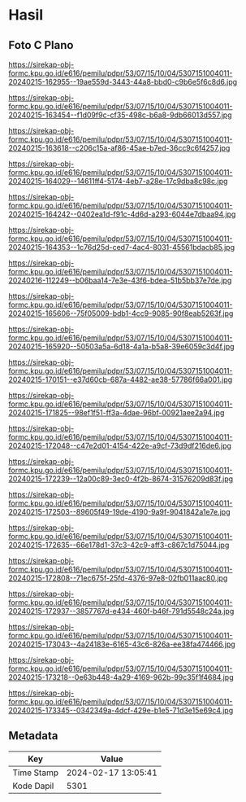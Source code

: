 # Hasil

## Foto C Plano

https://sirekap-obj-formc.kpu.go.id/e616/pemilu/pdpr/53/07/15/10/04/5307151004011-20240215-162955--19ae559d-3443-44a8-bbd0-c9b6e5f6c8d6.jpg

https://sirekap-obj-formc.kpu.go.id/e616/pemilu/pdpr/53/07/15/10/04/5307151004011-20240215-163454--f1d09f9c-cf35-498c-b6a8-9db66013d557.jpg

https://sirekap-obj-formc.kpu.go.id/e616/pemilu/pdpr/53/07/15/10/04/5307151004011-20240215-163618--c206c15a-af86-45ae-b7ed-36cc9c6f4257.jpg

https://sirekap-obj-formc.kpu.go.id/e616/pemilu/pdpr/53/07/15/10/04/5307151004011-20240215-164029--14611ff4-5174-4eb7-a28e-17c9dba8c98c.jpg

https://sirekap-obj-formc.kpu.go.id/e616/pemilu/pdpr/53/07/15/10/04/5307151004011-20240215-164242--0402ea1d-f91c-4d6d-a293-6044e7dbaa94.jpg

https://sirekap-obj-formc.kpu.go.id/e616/pemilu/pdpr/53/07/15/10/04/5307151004011-20240215-164353--1c76d25d-ced7-4ac4-8031-45561bdacb85.jpg

https://sirekap-obj-formc.kpu.go.id/e616/pemilu/pdpr/53/07/15/10/04/5307151004011-20240216-112249--b06baa14-7e3e-43f6-bdea-51b5bb37e7de.jpg

https://sirekap-obj-formc.kpu.go.id/e616/pemilu/pdpr/53/07/15/10/04/5307151004011-20240215-165606--75f05009-bdb1-4cc9-9085-90f8eab5263f.jpg

https://sirekap-obj-formc.kpu.go.id/e616/pemilu/pdpr/53/07/15/10/04/5307151004011-20240215-165920--50503a5a-6d18-4a1a-b5a8-39e6059c3d4f.jpg

https://sirekap-obj-formc.kpu.go.id/e616/pemilu/pdpr/53/07/15/10/04/5307151004011-20240215-170151--e37d60cb-687a-4482-ae38-57786f66a001.jpg

https://sirekap-obj-formc.kpu.go.id/e616/pemilu/pdpr/53/07/15/10/04/5307151004011-20240215-171825--98ef1f51-ff3a-4dae-96bf-00921aee2a94.jpg

https://sirekap-obj-formc.kpu.go.id/e616/pemilu/pdpr/53/07/15/10/04/5307151004011-20240215-172048--c47e2d01-4154-422e-a9cf-73d9df216de6.jpg

https://sirekap-obj-formc.kpu.go.id/e616/pemilu/pdpr/53/07/15/10/04/5307151004011-20240215-172239--12a00c89-3ec0-4f2b-8674-31576209d83f.jpg

https://sirekap-obj-formc.kpu.go.id/e616/pemilu/pdpr/53/07/15/10/04/5307151004011-20240215-172503--89605f49-19de-4190-9a9f-9041842a1e7e.jpg

https://sirekap-obj-formc.kpu.go.id/e616/pemilu/pdpr/53/07/15/10/04/5307151004011-20240215-172635--66e178d1-37c3-42c9-aff3-c867c1d75044.jpg

https://sirekap-obj-formc.kpu.go.id/e616/pemilu/pdpr/53/07/15/10/04/5307151004011-20240215-172808--71ec675f-25fd-4376-97e8-02fb011aac80.jpg

https://sirekap-obj-formc.kpu.go.id/e616/pemilu/pdpr/53/07/15/10/04/5307151004011-20240215-172937--3857767d-e434-460f-b46f-791d5548c24a.jpg

https://sirekap-obj-formc.kpu.go.id/e616/pemilu/pdpr/53/07/15/10/04/5307151004011-20240215-173043--4a24183e-6165-43c6-826a-ee38fa474466.jpg

https://sirekap-obj-formc.kpu.go.id/e616/pemilu/pdpr/53/07/15/10/04/5307151004011-20240215-173218--0e63b448-4a29-4169-962b-99c35f1f4684.jpg

https://sirekap-obj-formc.kpu.go.id/e616/pemilu/pdpr/53/07/15/10/04/5307151004011-20240215-173345--0342349a-4dcf-429e-b1e5-71d3e15e69c4.jpg


## Metadata

| Key        | Value               |
| ---------- | ------------------- |
| Time Stamp | 2024-02-17 13:05:41 |
| Kode Dapil | 5301                |



